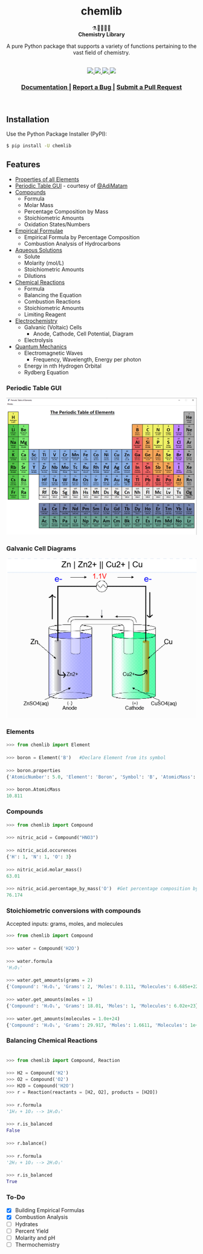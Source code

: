 <h1 align="center">chemlib</h1>

<div align="center">
  ⚗️🔬👨‍🔬🧪
</div>
<div align="center">
  <strong>Chemistry Library</strong>
</div>

  <p align="center">
A pure Python package that supports a variety of functions pertaining to the vast field of chemistry.
  </p>
<br>
<div align="center">
  <!-- PyPI -->
  <a href="https://badge.fury.io/py/chemlib">
    <img src="https://badge.fury.io/py/chemlib.svg"/>
  </a>
  <!-- License -->
  <a href="https://github.com/harirakul/chemlib/blob/master/LICENSE.txt">
    <img src="https://img.shields.io/github/license/mashape/apistatus.svg?maxAge=2592000" />
  </a>
  <!-- Documentation Status -->
  <a href="https://chemlib.readthedocs.io/en/latest/">
    <img src="https://readthedocs.org/projects/chemlib/badge/?version=latest"
 />
  </a>
  <!-- Downloads -->
  <a href="https://pepy.tech/project/chemlib">
    <img src="https://pepy.tech/badge/chemlib" />
  </a>
</div>
<div align="center">
  <h3>
    <a href="https://chemlib.readthedocs.io/en/latest/">
      Documentation
    </a>
    <span> | </span>
    <a href="https://github.com/harirakul/chemlib/issues">
      Report a Bug
    </a>
    <span> | </span>
    <a href="https://github.com/harirakul/chemlib/pulls">
      Submit a Pull Request
</a>
  </h3>
</div>
<br>

## Installation
Use the Python Package Installer (PyPI):

```sh
$ pip install -U chemlib
```

## Features

- [Properties of all Elements](https://chemlib.readthedocs.io/en/latest/core.html#elements)
- [Periodic Table GUI](https://chemlib.readthedocs.io/en/latest/core.html#elements) - courtesy of <a href="https://github.com/AdiMatam">
      @AdiMatam
    </a>
- [Compounds](https://chemlib.readthedocs.io/en/latest/compounds.html)
   * Formula
   * Molar Mass
   * Percentage Composition by Mass
   * Stoichiometric Amounts
   * Oxidation States/Numbers
- [Empirical Formulae](https://chemlib.readthedocs.io/en/latest/formulae.html)
   * Empirical Formula by Percentage Composition
   * Combustion Analysis of Hydrocarbons
- [Aqueous Solutions](https://chemlib.readthedocs.io/en/latest/solution.html)
   * Solute
   * Molarity (mol/L)
   * Stoichiometric Amounts
   * Dilutions
- [Chemical Reactions](https://chemlib.readthedocs.io/en/latest/reactions.html)
   * Formula
   * Balancing the Equation
   * Combustion Reactions
   * Stoichiometric Amounts
   * Limiting Reagent
- [Electrochemistry](https://chemlib.readthedocs.io/en/latest/electrochemistry.html)
   * Galvanic (Voltaic) Cells
      * Anode, Cathode, Cell Potential, Diagram
   * Electrolysis
- [Quantum Mechanics](https://chemlib.readthedocs.io/en/latest/quantum.html)
   * Electromagnetic Waves
      * Frequency, Wavelength, Energy per photon
   * Energy in nth Hydrogen Orbital
   * Rydberg Equation

### Periodic Table GUI
![PTable](docs\screenshots\PTable.png)

### Galvanic Cell Diagrams
![Zn-Cu Galvanic Cell](docs\screenshots\GCell.png)

### Elements
```python
>>> from chemlib import Element

>>> boron = Element('B')   #Declare Element from its symbol

>>> boron.properties
{'AtomicNumber': 5.0, 'Element': 'Boron', 'Symbol': 'B', 'AtomicMass': 10.811, 'Neutrons': 6.0, 'Protons': 5.0, 'Electrons': 5.0, 'Period': 2.0, 'Group': 13.0, 'Phase': 'solid', 'Radioactive': False, 'Natural': True, 'Metal': False, 'Nonmetal': False, 'Metalloid': True, 'Type': 'Metalloid', 'AtomicRadius': '1.2', 'Electronegativity': 2.04, 'FirstIonization': '8.298', 'Density': '2.34', 'MeltingPoint': '2573.15', 'BoilingPoint': '4200', 'Isotopes': 6.0, 'Discoverer': 'Gay-Lussac', 'Year': '1808', 'SpecificHeat': '1.026', 'Shells': 2.0, 'Valence': 3.0, 'Config': '[He] 2s2 2p1', 'MassNumber': 11.0}

>>> boron.AtomicMass
10.811
```

### Compounds

```python
>>> from chemlib import Compound

>>> nitric_acid = Compound("HNO3")

>>> nitric_acid.occurences
{'H': 1, 'N': 1, 'O': 3}

>>> nitric_acid.molar_mass()
63.01

>>> nitric_acid.percentage_by_mass('O')  #Get percentage composition by mass of a constituent element of choice
76.174

```

### Stoichiometric conversions with compounds
Accepted inputs: grams, moles, and molecules

```python
>>> from chemlib import Compound

>>> water = Compound('H2O')

>>> water.formula
'H₂O₁'

>>> water.get_amounts(grams = 2)
{'Compound': 'H₂O₁', 'Grams': 2, 'Moles': 0.111, 'Molecules': 6.685e+22}

>>> water.get_amounts(moles = 1)
{'Compound': 'H₂O₁', 'Grams': 18.01, 'Moles': 1, 'Molecules': 6.02e+23}

>>> water.get_amounts(molecules = 1.0e+24)
{'Compound': 'H₂O₁', 'Grams': 29.917, 'Moles': 1.6611, 'Molecules': 1e+24}

```

### Balancing Chemical Reactions

```python

>>> from chemlib import Compound, Reaction

>>> H2 = Compound('H2')
>>> O2 = Compound('O2')
>>> H2O = Compound('H2O')
>>> r = Reaction(reactants = [H2, O2], products = [H2O])

>>> r.formula
'1H₂ + 1O₂ --> 1H₂O₁'

>>> r.is_balanced
False

>>> r.balance()

>>> r.formula
'2H₂ + 1O₂ --> 2H₂O₁'

>>> r.is_balanced
True
```

### To-Do

- [x] Building Empirical Formulas
- [x] Combustion Analysis
- [ ] Hydrates
- [ ] Percent Yield
- [ ] Molarity and pH
- [ ] Thermochemistry